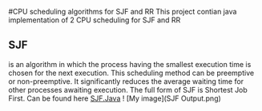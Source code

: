 #CPU scheduling algorithms for SJF and RR
This project contian java implementation of 2 CPU scheduling for SJF and RR

## SJF 
is an algorithm in which the process having the smallest execution time is chosen for the next execution. This scheduling method can be preemptive or non-preemptive. It significantly reduces the average waiting time for other processes awaiting execution. The full form of SJF is Shortest Job First. Can be found here <a href ="https://github.com/mohabahmed20/Os/blob/main/SJF/src/comm/company/Main.java">SJF.Java</a>
! [My image](SJF Output.png)
